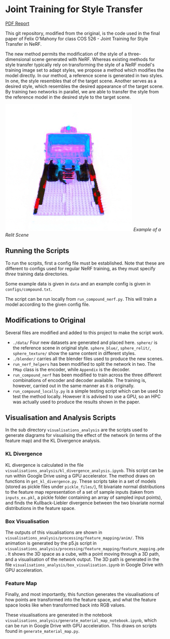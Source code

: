 # Joint Training for Style Transfer
[PDF Report](report/project_report.pdf)

This git repository, modified from the original, is the code used in the final paper of Felix O'Mahony for class COS 526 - Joint Training for Style Transfer in NeRF.

The new method permits the modification of the style of a three-dimensional scene generated with NeRF. Whereas existing methods for style transfer typically rely on transforming the style of a NeRF model's training image set to adapt styles, we propose a method which modifies the model directly. In our method, a reference scene is generated in two styles. In one, the style resembles that of the target scene. Another serves as a desired style, which resembles the desired appearance of the target scene. By training two networks in parallel, we are able to transfer the style from the reference model in the desired style to the target scene.

![Example relighting](imgs/relight.gif)
*Example of a Relit Scene*

## Running the Scripts

To run the scrpits, first a config file must be established. Note that these are different to configs used for regular NeRF training, as they must specify *three* training data directories.

Some example data is given in `data` and an example config is given in `configs/compound.txt`.

The script can be run locally from `run_compound_nerf.py`. This will train a model according to the given config file.

## Modifications to Original

Several files are modified and added to this project to make the script work.
- `./data/` Four new datasets are generated and placed here. `sphere/` is the reference scene in original style. `sphere_blue/`, `sphere_relit/`, `sphere_texture/` show the same content in different styles. 
- `./blender/` carries all the blender files used to produce the new scenes.
- `run_nerf_helpers` has been modified to split the network in two. The `FMap` class is the encoder, while `Appendix` is the decoder.
- `run_compound_nerf` has been modified to train across the three different combinations of encoder and decoder available. The training is, however, carried out in the same manner as it is originally.
- `run_compound_locally.py` is a simple testing script which can be used to test the method locally. However it is advised to use a GPU, so an HPC was actually used to produce the results shown in the paper.

## Visualisation and Analysis Scripts

In the sub directory `visualisations_analysis` are the scripts used to generate diagrams for visualising the effect of the network (in terms of the feature map) and the KL Divergence analysis.

### KL Divergence
KL divergence is calculated in the file `visualisations_analysis/kl_divergence_analysis.ipynb`. This script can be run within Google Drive using a GPU accelerator. The method draws on functions in `get_kl_divergence.py`. These scripts take in a set of models (stored as pickle files under `pickle_files/`), fit bivariate normal distributions to the feature map representation of a set of sample inputs (taken from `inputs_ex.pkl`, a pickle folder containing an array of sampled input points), and finds the Kullback-Liebler divergence between the two bivariate normal distributions in the feature space.

### Box Visualisation

The outputs of this visualisations are shown in `visualisations_analysis/processing/feature_mapping/anim/`. This animation is generated by the p5.js script in `visualisations_analysis/processing/feature_mapping/feature_mapping.pde`. It shows the 3D space as a cube, with a point moving through a 3D path, and a visualisation of the network output. The 3D path is generated in the file `visualisations_analysis/box_visualisation.ipynb` in Google Drive with GPU acceleration.

### Feature Map
Finally, and most importantly, this function generates the visualisations of how points are transformed into the feature space, and what the feature space looks like when transformed back into RGB values.

These visualisations are generated in the notebook `visualisations_analysis/generate_material_map_notebook.ipynb`, which can be run in Google Drive with GPU acceleration. This draws on scripts found in `generate_material_map.py`.